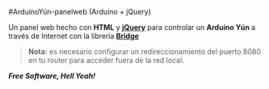 #ArduinoYún-panelweb (Arduino + jQuery)

Un panel web hecho con **HTML** y **[jQuery][1]** para controlar un **Arduino Yún** a través de Internet con la librería **[Bridge][2]**

> **Nota:** es necesario configurar un redireccionamiento del puerto 8080 en tu router para acceder fuera de la red local.

 
[1]:https://jquery.com/
[2]:https://www.arduino.cc/en/Reference/YunBridgeLibrary/

***Free Software, Hell Yeah!***
